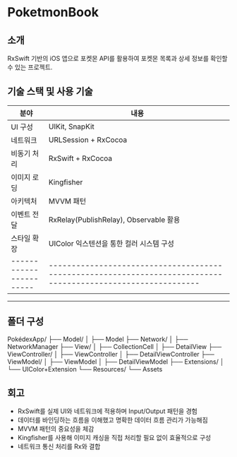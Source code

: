# PoketmonBook

## 소개
RxSwift 기반의 iOS 앱으로 포켓몬 API를 활용하여 포켓몬 목록과 상세 정보를 확인할 수 있는 프로젝트.

## 기술 스택 및 사용 기술
| 분야 | 내용 |
|------|------|
| UI 구성 | UIKit, SnapKit                                                                   |
| 네트워크 | URLSession + RxCocoa                                                             |
| 비동기 처리 | RxSwift + RxCocoa                                                              |
| 이미지 로딩 | Kingfisher                                                                     |
| 아키텍처 | MVVM 패턴                                                                         |
| 이벤트 전달 | RxRelay(PublishRelay), Observable 활용                                          |
| 스타일 확장 | UIColor 익스텐션을 통한 컬러 시스템 구성                                               |
|-----------------------|-------------------------------------------------------------------------------------------------------------|

---

## 폴더 구성
PokédexApp/
├── Model/
│   ├── Model
├── Network/
│   ├── NetworkManager
├── View/
│   ├── CollectionCell
│   ├── DetailView
├── ViewController/
│   ├── ViewController
│   ├── DetailViewController
├── ViewModel/
│   ├── ViewModel
│   ├── DetailViewModel
├── Extensions/
│   └── UIColor+Extension
└── Resources/
    └── Assets

## 회고
- RxSwift를 실제 UI와 네트워크에 적용하며 Input/Output 패턴을 경험
- 데이터를 바인딩하는 흐름을 이해했고 명확한 데이터 흐름 관리가 가능해짐
- MVVM 패턴의 중요성을 체감
- Kingfisher를 사용해 이미지 캐싱을 직접 처리할 필요 없이 효율적으로 구성
- 네트워크 통신 처리를 Rx와 결합
